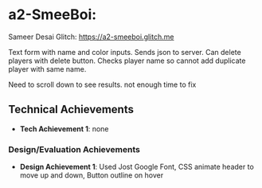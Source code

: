 
# a2-SmeeBoi: 
Sameer Desai 
Glitch: https://a2-smeeboi.glitch.me

Text form with name and color inputs. Sends json to server. Can delete players with delete button. Checks player name so cannot add duplicate player with same name.

Need to scroll down to see results. not enough time to fix


## Technical Achievements
- **Tech Achievement 1**: none

### Design/Evaluation Achievements
- **Design Achievement 1**:
Used Jost Google Font,
CSS animate header to move up and down,
Button outline on hover

